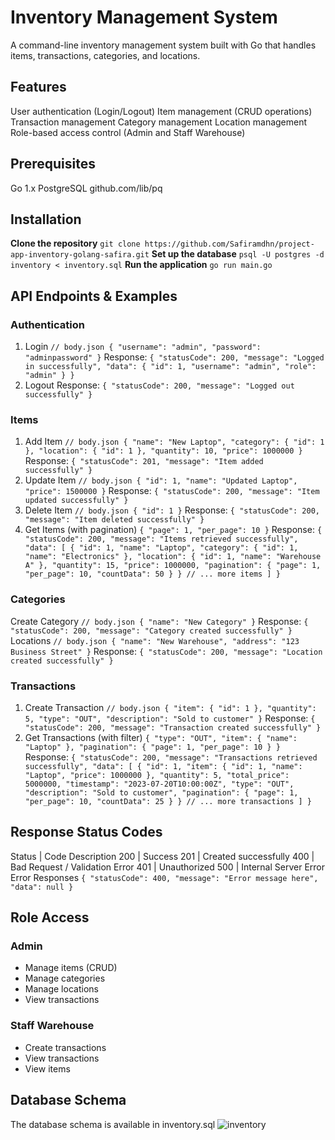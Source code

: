 # Inventory Management System
A command-line inventory management system built with Go that handles items, transactions, categories, and locations.

## Features
User authentication (Login/Logout)
Item management (CRUD operations)
Transaction management
Category management
Location management
Role-based access control (Admin and Staff Warehouse)
## Prerequisites
Go 1.x
PostgreSQL
github.com/lib/pq
## Installation
**Clone the repository**
`git clone https://github.com/Safiramdhn/project-app-inventory-golang-safira.git`
**Set up the database**
`psql -U postgres -d inventory < inventory.sql`
**Run the application**
`go run main.go`

## API Endpoints & Examples
### Authentication
1. Login
`// body.json
{
    "username": "admin",
    "password": "adminpassword"
}`
Response:
`{
  "statusCode": 200,
  "message": "Logged in successfully",
  "data": {
    "id": 1,
    "username": "admin",
    "role": "admin"
  }
}`
2. Logout
Response:
`{
  "statusCode": 200,
  "message": "Logged out successfully"
}`
### Items
1. Add Item
`// body.json
{
    "name": "New Laptop",
    "category": {
        "id": 1
    },
    "location": {
        "id": 1
    },
    "quantity": 10,
    "price": 1000000
}`
Response:
`{
  "statusCode": 201,
  "message": "Item added successfully"
}`
2. Update Item
`// body.json
{
    "id": 1,
    "name": "Updated Laptop",
    "price": 1500000
}`
Response:
`{
  "statusCode": 200,
  "message": "Item updated successfully"
}`
3. Delete Item
`// body.json
{
    "id": 1
}`
Response:
`{
  "statusCode": 200,
  "message": "Item deleted successfully"
}`
4. Get Items (with pagination)
`{
    "page": 1,
    "per_page": 10
}`
Response:
`{
  "statusCode": 200,
  "message": "Items retrieved successfully",
  "data": [
    {
      "id": 1,
      "name": "Laptop",
      "category": {
        "id": 1,
        "name": "Electronics"
      },
      "location": {
        "id": 1,
        "name": "Warehouse A"
      },
      "quantity": 15,
      "price": 1000000,
      "pagination": {
        "page": 1,
        "per_page": 10,
        "countData": 50
      }
    }
    // ... more items
  ]
}`
### Categories
Create Category
`// body.json
{
    "name": "New Category"
}`
Response:
`{
  "statusCode": 200,
  "message": "Category created successfully"
}`
Locations
`// body.json
{
    "name": "New Warehouse",
    "address": "123 Business Street"
}`
Response:
`{
  "statusCode": 200,
  "message": "Location created successfully"
}`
### Transactions
1. Create Transaction
`// body.json
{
    "item": {
        "id": 1
    },
    "quantity": 5,
    "type": "OUT",
    "description": "Sold to customer"
}`
Response:
`{
  "statusCode": 200,
  "message": "Transaction created successfully"
}`
2. Get Transactions (with filter)
`{
    "type": "OUT",
    "item": {
        "name": "Laptop"
    },
    "pagination": {
        "page": 1,
        "per_page": 10
    }
}`
Response:
`{
  "statusCode": 200,
  "message": "Transactions retrieved successfully",
  "data": [
    {
      "id": 1,
      "item": {
        "id": 1,
        "name": "Laptop",
        "price": 1000000
      },
      "quantity": 5,
      "total_price": 5000000,
      "timestamp": "2023-07-20T10:00:00Z",
      "type": "OUT",
      "description": "Sold to customer",
      "pagination": {
        "page": 1,
        "per_page": 10,
        "countData": 25
      }
    }
    // ... more transactions
  ]
}`
## Response Status Codes
Status  |  Code	Description
200	    |  Success
201     |  Created successfully
400     |  Bad Request / Validation Error
401     |  Unauthorized
500     |  Internal Server Error
Error Responses
`{
  "statusCode": 400,
  "message": "Error message here",
  "data": null
}`
## Role Access
### Admin
- Manage items (CRUD)
- Manage categories
- Manage locations
- View transactions
### Staff Warehouse
- Create transactions
- View transactions
- View items
## Database Schema
The database schema is available in inventory.sql
![inventory](https://github.com/user-attachments/assets/1875d54b-b6bc-4795-9f02-a597c79a3758)
